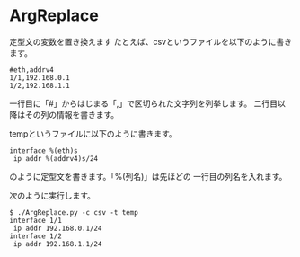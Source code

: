 ArgReplace
==========

定型文の変数を置き換えます
たとえば、csvというファイルを以下のように書きます。

```text
#eth,addrv4
1/1,192.168.0.1
1/2,192.168.1.1
```

一行目に「#」からはじまる「,」で区切られた文字列を列挙します。
二行目以降はその列の情報を書きます。

tempというファイルに以下のように書きます。

```text
interface %(eth)s
 ip addr %(addrv4)s/24
```

のように定型文を書きます。「%(列名)」は先ほどの
一行目の列名を入れます。

次のように実行します。

```text
$ ./ArgReplace.py -c csv -t temp 
interface 1/1
 ip addr 192.168.0.1/24
interface 1/2
 ip addr 192.168.1.1/24
```
